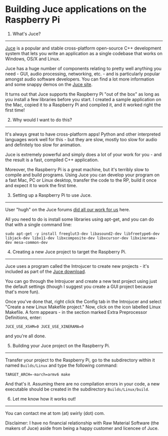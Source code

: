 Building Juce applications on the Raspberry Pi
==============================================

1. What's Juce?
---------------

[Juce](http://rawmaterialsoftware.com) is a popular and stable cross-platform open-source C++ development system that lets you write an application as a single codebase that works on Windows, OS/X and Linux.

Juce has a huge number of components relating to pretty well anything you need - GUI, audio processing, networking, etc. - and is particularly popular amongst audio software developers.  You can find a lot more information and some snappy demos on the [Juce site](http://rawmaterialsoftware.com).

It turns out that Juce supports the Raspberry Pi "out of the box" as long as you install a few libraries before you start.  I created a sample application on the Mac, copied it to a Raspberry Pi and compiled it, and it worked right the first time!


2. Why would I want to do this?
-------------------------------

It's always great to have cross-platform apps! Python and other interpreted languages work well for this - but they are slow, mostly too slow for audio and definitely too slow for animation.

Juce is extremely powerful and simply does a lot of your work for you - and the result is a fast, compiled C++ application.

Moreover, the Raspberry Pi is a great machine, but it's terribly slow to compile and build programs.  Using Juce you can develop your program on a fast Mac, PC or Linux desktop, transfer the code to the RP, build it once and expect it to work the first time.


3. Setting up a Raspberry Pi to use Juce.
--------------------------

User "hugh" on the Juce forums [did all our work for us](http://www.rawmaterialsoftware.com/viewtopic.php?f=2&t=10777&p=63377#p63377) here.

All you need to do is install some libraries using apt-get, and you can do that with a single command line:

    sudo apt-get -y install freeglut3-dev libasound2-dev libfreetype6-dev libjack-dev libx11-dev libxcomposite-dev libxcursor-dev libxinerama-dev mesa-common-dev

  
4. Creating a new Juce project to target the Raspberry Pi.
--------------------------------------------------------

Juce uses a program called the Introjucer to create new projects - it's included as part of the [Juce download](http://www.rawmaterialsoftware.com/downloads.php).

You can go through the Introjucer and create a new test project using just the default settings (though I suggest you create a GUI project because that's more fun).

Once you've done that, right click the Config tab in the Introjucer and select "Create a new Linux Makefile project."  Now, click on the icon labelled Linux Makefile.  A form appears - in the section marked Extra Preprocessor Definitions, enter:

    JUCE_USE_XSHM=0 JUCE_USE_XINERAMA=0

and you're all done.


5. Building your Juce project on the Raspberry Pi.
--------------------------------------------------------

Transfer your project to the Raspberry Pi, go to the subdirectory within it named `Builds/Linux` and type the following command:

    TARGET_ARCH=-march=armv6 make

And that's it.  Assuming there are no compilation errors in your code, a new executable should be created in the subdirectory `Builds/Linux/build`.


6. Let me know how it works out!
--------------------------------


You can contact me at tom (at) swirly (dot) com.  

Disclaimer:  I have no financial relationship with Raw Material Software (the makers of Juce) aside from being a happy customer and licencee of Juce.

